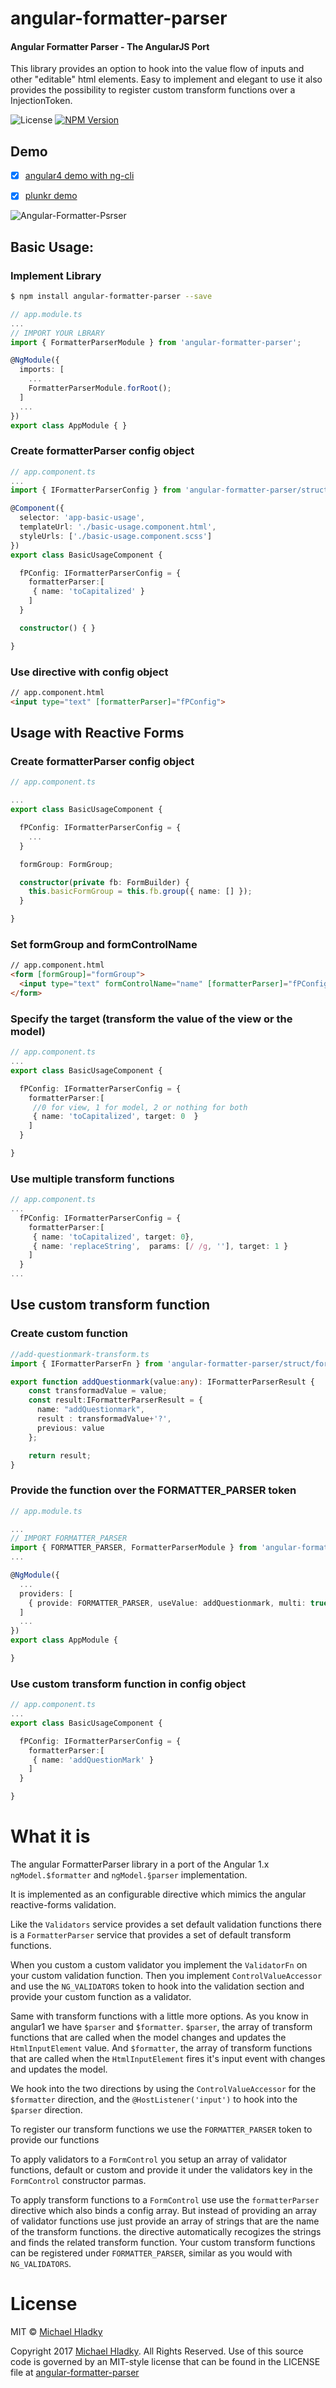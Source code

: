 # angular-formatter-parser

#### Angular Formatter Parser - The AngularJS Port
This library provides an option to hook into the value flow of inputs and other "editable" html elements.
Easy to implement and elegant to use it also provides the possibility to register custom transform functions over a InjectionToken.

![License](https://img.shields.io/npm/l/angular-formatter-parser.svg)
[![NPM Version](https://img.shields.io/npm/v/angular-formatter-parser.svg)](https://www.npmjs.com/package/angular-formatter-parser)

## Demo

- [x] [angular4 demo with ng-cli](https://github.com/BioPhoton/angular-formatter-parser/tree/master/examples/angular4)
- [x] [plunkr demo](https://embed.plnkr.co/7xFXTccR1hfLGbPBTjai/)


![Angular-Formatter-Psrser](https://raw.githubusercontent.com/BioPhoton/angular-formatter-parser/master/resources/demo.gif)

## Basic Usage:

### Implement Library

``` bash
$ npm install angular-formatter-parser --save
```

``` typescript
// app.module.ts
...
// IMPORT YOUR LBRARY
import { FormatterParserModule } from 'angular-formatter-parser';

@NgModule({
  imports: [
    ...
    FormatterParserModule.forRoot();
  ]
  ...
})
export class AppModule { }

```


### Create formatterParser config object

``` typescript
// app.component.ts
...
import { IFormatterParserConfig } from 'angular-formatter-parser/struct/formatter-parser-config';

@Component({
  selector: 'app-basic-usage',
  templateUrl: './basic-usage.component.html',
  styleUrls: ['./basic-usage.component.scss']
})
export class BasicUsageComponent {

  fPConfig: IFormatterParserConfig = {
    formatterParser:[
     { name: 'toCapitalized' }
    ]
  }

  constructor() { }

}

```


### Use directive with config object

``` html
// app.component.html
<input type="text" [formatterParser]="fPConfig">

```


## Usage with Reactive Forms

### Create formatterParser config object

``` typescript
// app.component.ts

...
export class BasicUsageComponent {

  fPConfig: IFormatterParserConfig = {
    ...
  }

  formGroup: FormGroup;

  constructor(private fb: FormBuilder) {
    this.basicFormGroup = this.fb.group({ name: [] });
  }

}
```


### Set formGroup and formControlName

``` html
// app.component.html
<form [formGroup]="formGroup">
  <input type="text" formControlName="name" [formatterParser]="fPConfig">
</form>
```


### Specify the target (transform the value of the view or the model)

``` typescript
// app.component.ts
...
export class BasicUsageComponent {

  fPConfig: IFormatterParserConfig = {
    formatterParser:[
     //0 for view, 1 for model, 2 or nothing for both
     { name: 'toCapitalized', target: 0  }
    ]
  }

}

```


### Use multiple transform functions

``` typescript
// app.component.ts
...
  fPConfig: IFormatterParserConfig = {
    formatterParser:[
     { name: 'toCapitalized', target: 0},
     { name: 'replaceString',  params: [/ /g, ''], target: 1 }
    ]
  }
...
```

## Use custom transform function

### Create custom function

``` typescript
//add-questionmark-transform.ts
import { IFormatterParserFn } from 'angular-formatter-parser/struct/formatter-parser-function';

export function addQuestionmark(value:any): IFormatterParserResult {
    const transformadValue = value;
    const result:IFormatterParserResult = {
      name: "addQuestionmark",
      result : transformadValue+'?',
      previous: value
    };

    return result;
}

```

### Provide the function over the FORMATTER_PARSER token

``` typescript
// app.module.ts

...
// IMPORT FORMATTER_PARSER
import { FORMATTER_PARSER, FormatterParserModule } from 'angular-formatter-parser';
...

@NgModule({
  ...
  providers: [
    { provide: FORMATTER_PARSER, useValue: addQuestionmark, multi: true }
  ]
  ...
})
export class AppModule {

}

```

### Use custom transform function in config object

``` typescript
// app.component.ts
...
export class BasicUsageComponent {

  fPConfig: IFormatterParserConfig = {
    formatterParser:[
     { name: 'addQuestionMark' }
    ]
  }

}

```



# What it is
The angular FormatterParser library in a port of the Angular 1.x `ngModel.$formatter` and `ngModel.§parser` implementation.

It is implemented as an configurable directive which mimics the angular reactive-forms validation.

Like the `Validators` service provides a set default validation functions there is a `FormatterParser` service that provides a set of default transform functions.

When you custom a custom validator you implement the `ValidatorFn` on your custom validation function.
Then you implement `ControlValueAccessor` and use the `NG_VALIDATORS` token to hook into the validation section and provide your custom function as a validator.

Same with transform functions with a little more options. As you know in angular1 we have `$parser` and `$formatter`.
`$parser`, the array of transform functions that are called when the model changes and updates the `HtmlInputElement` value.
And `$formatter`, the array of transform functions that are called when the `HtmlInputElement` fires it's input event with changes and updates the model.

We hook into the two directions by using the `ControlValueAccessor` for the `$formatter` direction, and the `@HostListener('input')` to hook into the `$parser` direction.

To register our transform functions we use the `FORMATTER_PARSER` token to provide our functions

To apply validators to a `FormControl` you setup an array of validator functions, default or custom and provide it under the validators key in the `FormControl` constructor parmas.

To apply transform functions to a `FormControl` use use the `formatterParser` directive which also binds a config array.
But instead of providing an array of validator functions use just provide an array of strings that are the name of the transform functions. the directive automatically recogizes the strings and finds the related transform function.
Your custom transform functions can be registered under `FORMATTER_PARSER`, similar as you would with `NG_VALIDATORS`.


# License

MIT © [Michael Hladky](mailto:michael@hladky.at)

Copyright 2017 [Michael Hladky](mailto:michael@hladky.at). All Rights Reserved.
Use of this source code is governed by an MIT-style license that
can be found in the LICENSE file at [angular-formatter-parser](https://github.com/BioPhoton/angular-formatter-parser/blob/master/LICENSE.txt)